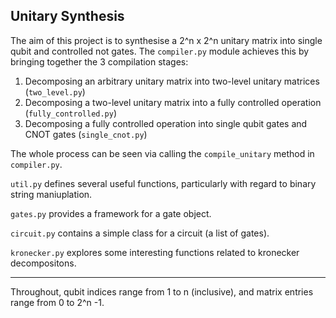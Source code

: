 ## Unitary Synthesis

The aim of this project is to synthesise a 2^n x 2^n unitary matrix into single qubit and controlled not gates.
The `compiler.py` module achieves this by bringing together the 3 compilation stages:

1) Decomposing an arbitrary unitary matrix into two-level unitary matrices (`two_level.py`)
2) Decomposing a two-level unitary matrix into a fully controlled operation (`fully_controlled.py`)
3) Decomposing a fully controlled operation into single qubit gates and CNOT gates (`single_cnot.py`)

The whole process can be seen via calling the `compile_unitary` method in `compiler.py`.

`util.py` defines several useful functions, particularly with regard to binary string maniuplation.

`gates.py` provides a framework for a gate object.

`circuit.py` contains a simple class for a circuit (a list of gates).

`kronecker.py` explores some interesting functions related to kronecker decompositons.

---

Throughout, qubit indices range from 1 to n (inclusive), and matrix entries range from 0 to 2^n -1.